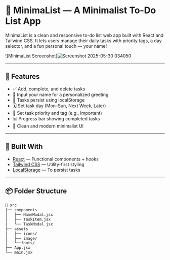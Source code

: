 # 📝 MinimaList — A Minimalist To-Do List App

MinimaList is a clean and responsive to-do list web app built with React and Tailwind CSS. It lets users manage their daily tasks with priority tags, a day selector, and a fun personal touch — your name!

![MinimaList Screenshot]![Screenshot 2025-05-30 034050](https://github.com/user-attachments/assets/7073a851-2415-449c-b705-39c00494a5d7)

---

## 🚀 Features

- ✅ Add, complete, and delete tasks  
- 🌱 Input your name for a personalized greeting  
- 🔄 Tasks persist using localStorage  
- 🗓 Set task day (Mon–Sun, Next Week, Later)  
- 🎯 Set task priority and tag (e.g., Important)  
- 📊 Progress bar showing completed tasks  
- 🧼 Clean and modern minimalist UI  

---

## 🔧 Built With

- [React](https://reactjs.org/) — Functional components + hooks  
- [Tailwind CSS](https://tailwindcss.com/) — Utility-first styling  
- [LocalStorage](https://developer.mozilla.org/en-US/docs/Web/API/Window/localStorage) — To persist tasks  

---

## 📦 Folder Structure

```bash
📁 src
├── components
│   ├── NameModal.jsx
│   ├── TaskItem.jsx
│   └── TaskModal.jsx
├── assets
│   ├── icons/
│   ├── image/
│   └──fonts/
├── App.jsx
└── main.jsx

